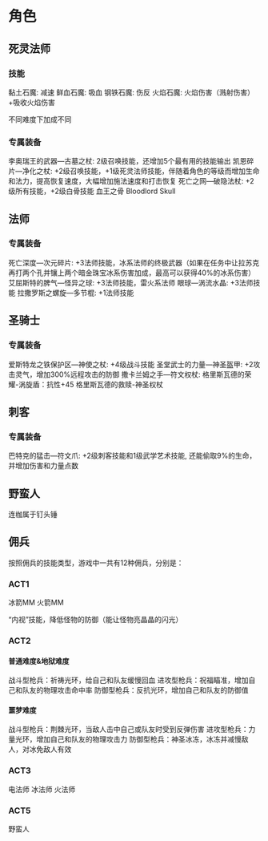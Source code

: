 # 角色


## 死灵法师
### 技能
黏土石魔: 减速
鲜血石魔: 吸血
钢铁石魔: 伤反
火焰石魔: 火焰伤害（溅射伤害）+吸收火焰伤害

不同难度下加成不同

### 专属装备
李奥瑞王的武器—古墓之杖: 2级召唤技能，还增加5个最有用的技能输出
凯恩碎片—净化之杖: +2级召唤技能，+1级死灵法师技能，伴随着角色的等级而增加生命和法力，提高恢复速度，大幅增加施法速度和打击恢复
死亡之网—破隐法杖: +2级所有技能，+2级白骨技能
血王之骨 Bloodlord Skull

## 法师
### 专属装备
死亡深度—次元碎片: +3法师技能，冰系法师的终极武器（如果在任务中让拉苏克再打两个孔并镶上两个暗金珠宝冰系伤害加成，最高可以获得40%的冰系伤害）
艾屈斯特的脾气—怪异之球: +3法师技能，雷火系法师
眼球—涡流水晶: +3法师技能
拉撒罗斯之螺旋—多节棍: +1法师技能

## 圣骑士
### 专属装备
爱斯特龙之铁保护区—神使之杖: +4级战斗技能
圣堂武士的力量—神圣盔甲: +2攻击灵气，增加300%远程攻击的防御
撒卡兰姆之手—符文权杖: 
格里斯瓦德的荣耀-涡旋盾：抗性+45
格里斯瓦德的救赎-神圣权杖

## 刺客
### 专属装备
巴特克的猛击—符文爪: +2级刺客技能和1级武学艺术技能, 还能偷取9%的生命，并增加伤害和力量点数

## 野蛮人
连枷属于钉头锤

## 佣兵
按照佣兵的技能类型，游戏中一共有12种佣兵，分别是：

### ACT1
冰箭MM
火箭MM

“内视”技能，降低怪物的防御（能让怪物亮晶晶的闪光）

### ACT2
#### 普通难度&地狱难度
战斗型枪兵：祈祷光环，给自己和队友缓慢回血
进攻型枪兵：祝福瞄准，增加自己和队友的物理攻击命中率
防御型枪兵：反抗光环，增加自己和队友的防御值

#### 噩梦难度
战斗型枪兵：荆棘光环，当敌人击中自己或队友时受到反弹伤害
进攻型枪兵：力量光环，增加自己和队友的物理攻击力
防御型枪兵：神圣冰冻，冰冻并减慢敌人，对冰免敌人有效

### ACT3
电法师
冰法师
火法师

### ACT5
野蛮人